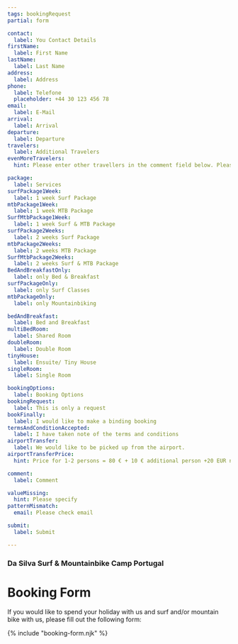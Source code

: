 ```yaml
---
tags: bookingRequest
partial: form

contact:
  label: You Contact Details
firstName:
  label: First Name
lastName:
  label: Last Name
address:
  label: Address
phone:
  label: Telefone
  placeholder: +44 30 123 456 78
email:
  label: E-Mail
arrival:
  label: Arrival
departure:
  label: Departure
travelers:
  label: Additional Travelers 
evenMoreTravelers:
  hint: Please enter other travellers in the comment field below. Please also indicate how many children (up to 12 years) and babies (up to 2 years) are included.

package:
  label: Services
surfPackage1Week:
  label: 1 week Surf Package
mtbPackage1Week:
  label: 1 week MTB Package
SurfMtbPackage1Week:
  label: 1 week Surf & MTB Package
surfPackage2Weeks:
  label: 2 weeks Surf Package
mtbPackage2Weeks:
  label: 2 weeks MTB Package
SurfMtbPackage2Weeks:
  label: 2 weeks Surf & MTB Package
BedAndBreakfastOnly:
  label: only Bed & Breakfast
surfPackageOnly:
  label: only Surf Classes
mtbPackageOnly:
  label: only Mountainbiking

bedAndBreakfast:
  label: Bed and Breakfast
multiBedRoom:
  label: Shared Room
doubleRoom:
  label: Double Room
tinyHouse:
  label: Ensuite/ Tiny House
singleRoom:
  label: Single Room

bookingOptions:
  label: Booking Options
bookingRequest:
  label: This is only a request
bookFinally:
  label: I would like to make a binding booking
termsAndConditionAccepted:
  label: I have taken note of the terms and conditions
airportTransfer:
  label: We would like to be picked up from the airport.
airportTransferPrice:
  hint: Price for 1-2 persons = 80 € + 10 € additional person +20 EUR night charge bewtween 00:00am and 06:00 am.

comment:
  label: Comment

valueMissing:
  hint: Please specify
patternMismatch:
  email: Please check email

submit:
  label: Submit

---
```


### Da Silva Surf & Mountainbike Camp Portugal
# Booking Form

If you would like to spend your holiday with us and surf and/or mountain bike with us, please fill out the following form:

{% include "booking-form.njk" %}
